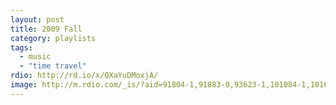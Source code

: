 ```yaml
---
layout: post
title: 2009 Fall
category: playlists
tags:
  - music
  - "time travel"
rdio: http://rd.io/x/QXaYuDMoxjA/
image: http://m.rdio.com/_is/?aid=91804-1,91883-0,93623-1,101084-1,101677-4,103285-1,134316-0,134726-0,145036-1&w=600&h=600
---
```

